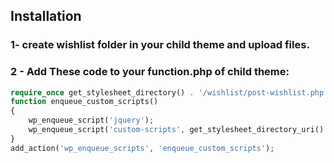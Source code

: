 ## Installation

### 1- create wishlist folder in your child theme and upload files.

### 2 - Add These code to your function.php of child theme:

```php 
require_once get_stylesheet_directory() . '/wishlist/post-wishlist.php';
function enqueue_custom_scripts()
{
    wp_enqueue_script('jquery');
    wp_enqueue_script('custom-scripts', get_stylesheet_directory_uri() . 'wishlist/custom-script.js', array('jquery'), '1.0', true);
}
add_action('wp_enqueue_scripts', 'enqueue_custom_scripts');
```
